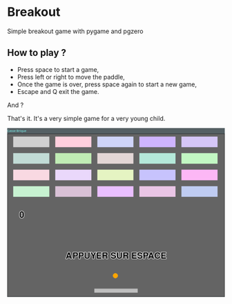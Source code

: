 # Breakout

Simple breakout game with pygame and pgzero

## How to play ?

- Press space to start a game,
- Press left or right to move the paddle,
- Once the game is over, press space again to start a new game,
- Escape and Q exit the game.

And ?

That's it. It's a very simple game for a very young child.

![img](img/breakout.png)
